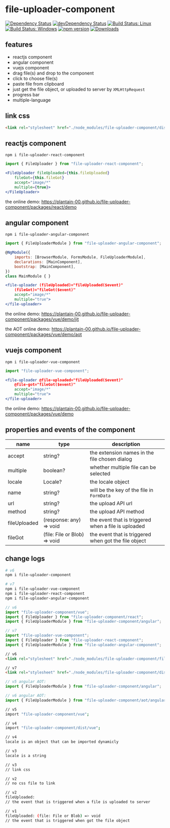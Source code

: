 # file-uploader-component

[![Dependency Status](https://david-dm.org/plantain-00/file-uploader-component.svg)](https://david-dm.org/plantain-00/file-uploader-component)
[![devDependency Status](https://david-dm.org/plantain-00/file-uploader-component/dev-status.svg)](https://david-dm.org/plantain-00/file-uploader-component#info=devDependencies)
[![Build Status: Linux](https://travis-ci.org/plantain-00/file-uploader-component.svg?branch=master)](https://travis-ci.org/plantain-00/file-uploader-component)
[![Build Status: Windows](https://ci.appveyor.com/api/projects/status/github/plantain-00/file-uploader-component?branch=master&svg=true)](https://ci.appveyor.com/project/plantain-00/file-uploader-component/branch/master)
[![npm version](https://badge.fury.io/js/file-uploader-component.svg)](https://badge.fury.io/js/file-uploader-component)
[![Downloads](https://img.shields.io/npm/dm/file-uploader-component.svg)](https://www.npmjs.com/package/file-uploader-component)

## features

+ reactjs component
+ angular component
+ vuejs component
+ drag file(s) and drop to the component
+ click to choose file(s)
+ paste file from clipboard
+ just get the file object, or uploaded to server by `XMLHttpRequest`
+ progress bar
+ multiple-language

## link css

```html
<link rel="stylesheet" href="./node_modules/file-uploader-component/dist/file-uploader.min.css" />
```

## reactjs component

`npm i file-uploader-react-component`

```js
import { FileUploader } from "file-uploader-react-component";
```

```jsx
<FileUploader fileUploaded={this.fileUploaded}
    fileGot={this.fileGot}
    accept="image/*"
    multiple={true}>
</FileUploader>
```

the online demo: <https://plantain-00.github.io/file-uploader-component/packages/react/demo>

## angular component

`npm i file-uploader-angular-component`

```js
import { FileUploaderModule } from "file-uploader-angular-component";

@NgModule({
    imports: [BrowserModule, FormsModule, FileUploaderModule],
    declarations: [MainComponent],
    bootstrap: [MainComponent],
})
class MainModule { }
```

```jsx
<file-uploader (fileUploaded)="fileUploaded($event)"
    (fileGot)="fileGot($event)"
    accept="image/*"
    multiple="true">
</file-uploader>
```

the online demo: <https://plantain-00.github.io/file-uploader-component/packages/vue/demo/jit>

the AOT online demo: <https://plantain-00.github.io/file-uploader-component/packages/vue/demo/aot>

## vuejs component

`npm i file-uploader-vue-component`

```js
import "file-uploader-vue-component";
```

```jsx
<file-uploader @file-uploaded="fileUploaded($event)"
    @file-got="fileGot($event)"
    accept="image/*"
    multiple="true">
</file-uploader>
```

the online demo: <https://plantain-00.github.io/file-uploader-component/packages/vue/demo>

## properties and events of the component

name | type | description
--- | --- | ---
accept | string? | the extension names in the file chosen dialog
multiple | boolean? | whether multiple file can be selected
locale | Locale? | the locale object
name | string? | will be the key of the file in `FormData`
url | string? | the upload API url
method | string? | the upload API method
fileUploaded | (response: any) => void | the event that is triggered when a file is uploaded
fileGot | (file: File or Blob) => void | the event that is triggered when got the file object

## change logs

```bash
# v6
npm i file-uploader-component

# v7
npm i file-uploader-vue-component
npm i file-uploader-react-component
npm i file-uploader-angular-component
```

```ts
// v6
import "file-uploader-component/vue";
import { FileUploader } from "file-uploader-component/react";
import { FileUploaderModule } from "file-uploader-component/angular";

// v7
import "file-uploader-vue-component";
import { FileUploader } from "file-uploader-react-component";
import { FileUploaderModule } from "file-uploader-angular-component";
```

```html
// v6
<link rel="stylesheet" href="./node_modules/file-uploader-component/file-uploader.min.css" />

// v7
<link rel="stylesheet" href="./node_modules/file-uploader-component/dist/file-uploader.min.css" />
```

```ts
// v5 angular AOT:
import { FileUploaderModule } from "file-uploader-component/angular";

// v6 angular AOT:
import { FileUploaderModule } from "file-uploader-component/aot/angular";
```

```bash
// v5
import "file-uploader-component/vue";

// v4
import "file-uploader-component/dist/vue";
```

```bash
// v4
locale is an object that can be imported dynamicly

// v3
locale is a string
```

```bash
// v3
// link css

// v2
// no css file to link
```

```bash
// v2
fileUploaded:
// the event that is triggered when a file is uploaded to server

// v1
fileUploaded: (file: File or Blob) => void
// the event that is triggered when got the file object
```
